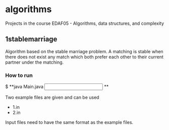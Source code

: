 # algorithms
Projects in the course EDAF05 - Algorithms, data structures, and complexity

## 1stablemarriage

Algorithm based on the stable marriage problem. A matching is stable when there does not exist any match which both prefer each other to their current partner under the matching. 

 ### How to run
 $ **java Main.java <input file> **
 
Two example files are given and can be used
 - 1.in
 - 2.in
 
Input files need to have the same format as the example files.
